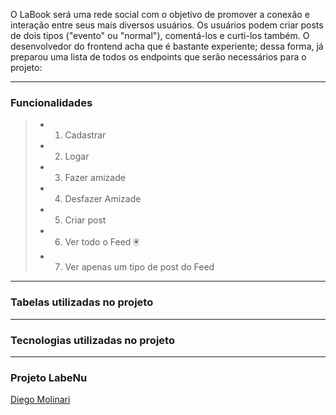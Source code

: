 O LaBook será uma rede social com o objetivo de promover a conexão e interação entre seus mais diversos usuários. Os usuários podem criar posts de dois tipos ("evento" ou "normal"), comentá-los e curti-los também. O desenvolvedor do frontend acha que é bastante experiente; dessa forma, já preparou uma lista de todos os endpoints que serão necessários para o projeto:

---

### Funcionalidades

> - 1. Cadastrar
> - 2. Logar
> - 3. Fazer amizade
> - 4. Desfazer Amizade
> - 5. Criar post
> - 6. Ver todo o Feed 🖲
> - 7. Ver apenas um tipo de post do Feed

---

### Tabelas utilizadas no projeto

---

### Tecnologias utilizadas no projeto

---

### Projeto LabeNu

[Diego Molinari](https://github.com/diegotjmolinari)
